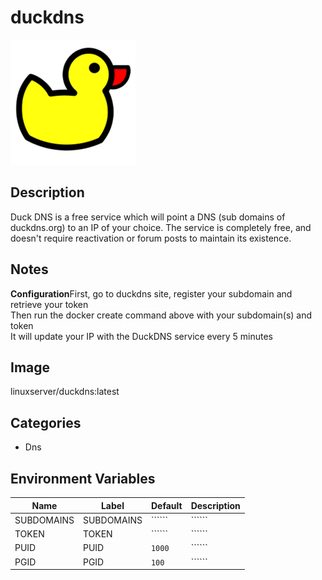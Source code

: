 # duckdns

![Logo](images/duckdns.png)

## Description
Duck DNS is a free service which will point a DNS (sub domains of duckdns.org) to an IP of your choice. The service is completely free, and doesn't require reactivation or forum posts to maintain its existence.

## Notes
**Configuration**First, go to duckdns site, register your subdomain and retrieve your token  
Then run the docker create command above with your subdomain(s) and token  
It will update your IP with the DuckDNS service every 5 minutes

## Image
linuxserver/duckdns:latest

## Categories
- Dns

## Environment Variables
| Name | Label | Default | Description |
|------|-------|---------|-------------|
| SUBDOMAINS | SUBDOMAINS | `````` | `````` |
| TOKEN | TOKEN | `````` | `````` |
| PUID | PUID | ```1000``` | `````` |
| PGID | PGID | ```100``` | `````` |


